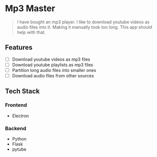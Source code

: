 # Mp3 Master

> I have bought an mp3 player. I like to download youtube videos as audio files into it. Making it manually took too long. This app should help with that.

## Features

- [ ] Download youtube videos as mp3 files
- [ ] Download youtube playlists as mp3 files
- [ ] Partition long audio files into smaller ones
- [ ] Download audio files from other sources

## Tech Stack

### Frontend
- Electron

### Backend
- Python
- Flask
- pytube